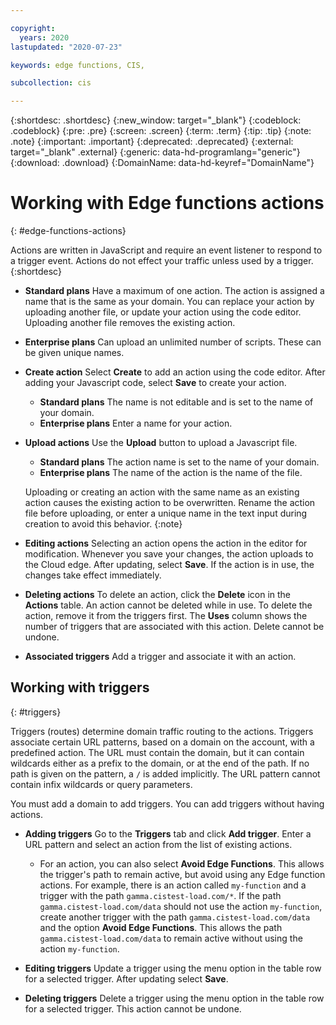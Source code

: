 ```yaml
---

copyright:
  years: 2020
lastupdated: "2020-07-23"

keywords: edge functions, CIS,

subcollection: cis

---
```


{:shortdesc: .shortdesc}
{:new_window: target="_blank"}
{:codeblock: .codeblock}
{:pre: .pre}
{:screen: .screen}
{:term: .term}
{:tip: .tip}
{:note: .note}
{:important: .important}
{:deprecated: .deprecated}
{:external: target="_blank" .external}
{:generic: data-hd-programlang="generic"}
{:download: .download}
{:DomainName: data-hd-keyref="DomainName"}

# Working with Edge functions actions
{: #edge-functions-actions}

Actions are written in JavaScript and require an event listener to respond to a trigger event. Actions do not effect your traffic unless used by a trigger. 
{:shortdesc}

* **Standard plans** Have a maximum of one action. The action is assigned a name that is the same as your domain. You can replace your action by uploading another file, or update your action using the code editor. Uploading another file removes the existing action.
* **Enterprise plans** Can upload an unlimited number of scripts. These can be given unique names.

* **Create action** Select **Create** to add an action using the code editor. After adding your Javascript code, select **Save** to create your action.
  * **Standard plans** The name is not editable and is set to the name of your domain.
  * **Enterprise plans** Enter a name for your action.

* **Upload actions** Use the **Upload** button to upload a Javascript file.
  * **Standard plans** The action name is set to the name of your domain.
  * **Enterprise plans** The name of the action is the name of the file.

  Uploading or creating an action with the same name as an existing action causes the existing action to be overwritten. Rename the action file before uploading, or enter a unique name in the text input during creation to avoid this behavior.
  {:note}

* **Editing actions** Selecting an action opens the action in the editor for modification. Whenever you save your changes, the action uploads to the Cloud edge. After updating, select **Save**. If the action is in use, the changes take effect immediately.

* **Deleting actions** To delete an action, click the **Delete** icon in the **Actions** table. An action cannot be deleted while in use. To delete the action, remove it from the triggers first. The **Uses** column shows the number of triggers that are associated with this action. Delete cannot be undone.

* **Associated triggers** Add a trigger and associate it with an action.

## Working with triggers
{: #triggers}

Triggers (routes) determine domain traffic routing to the actions. Triggers associate certain URL patterns, based on a domain on the account, with a predefined action. The URL must contain the domain, but it can contain wildcards either as a prefix to the domain, or at the end of the path. If no path is given on the pattern, a `/` is added implicitly. The URL pattern cannot contain infix wildcards or query parameters. 

You must add a domain to add triggers. You can add triggers without having actions.

* **Adding triggers** Go to the **Triggers** tab and click **Add trigger**. Enter a URL pattern and select an action from the list of existing actions.
  * For an action, you can also select **Avoid Edge Functions**. This allows the trigger's path to remain active, but avoid using any Edge function actions. For example, there is an action called `my-function` and a trigger with the path `gamma.cistest-load.com/*`. If the path `gamma.cistest-load.com/data` should not use the action `my-function`, create another trigger with the path `gamma.cistest-load.com/data` and the option **Avoid Edge Functions**. This allows the path `gamma.cistest-load.com/data` to remain active without using the action `my-function`.

* **Editing triggers** Update a trigger using the menu option in the table row for a selected trigger. After updating select **Save**.
* **Deleting triggers** Delete a trigger using the menu option in the table row for a selected trigger. This action cannot be undone.


